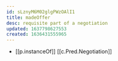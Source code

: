```yaml
---
id: sLznyM6M02glgPWzOAlI1
title: madeOffer
desc: requisite part of a negotiation
updated: 1637798627553
created: 1636431555965
---
```


- [[p.instanceOf]] [[c.Pred.Negotiation]]

